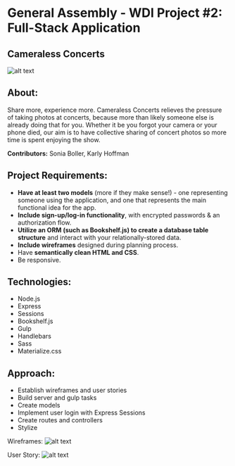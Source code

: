 
# General Assembly - WDI Project #2: Full-Stack Application

## Cameraless Concerts
![alt text](http://68.media.tumblr.com/6d3a23ff6bac29d644c291c5911fe71d/tumblr_og32beryDT1sq81swo1_1280.png "Cameraless Concerts")

## About:
Share more, experience more.
Cameraless Concerts relieves the pressure of taking photos at concerts, because more than likely someone else is already doing that for you. Whether it be you forgot your camera or your phone died, our aim is to have collective sharing of concert photos so more time is spent enjoying the show.

**Contributors:** Sonia Boller, Karly Hoffman

## Project Requirements:
-  **Have at least two models** (more if they make sense!) - one representing someone using the application, and one that represents the main functional idea for the app.
- **Include sign-up/log-in functionality**, with encrypted passwords & an authorization flow.
- **Utilize an ORM (such as Bookshelf.js) to create a database table structure** and interact with your relationally-stored data.
- **Include wireframes** designed during planning process.
- Have **semantically clean HTML and CSS**.
- Be responsive.

## Technologies:
- Node.js
- Express
- Sessions
- Bookshelf.js
- Gulp
- Handlebars
- Sass
- Materialize.css

## Approach:
- Establish wireframes and user stories
- Build server and gulp tasks
- Create models
- Implement user login with Express Sessions
- Create routes and controllers
- Stylize

Wireframes: 
![alt text](http://68.media.tumblr.com/dac534b67355aae38d2886a32474811e/tumblr_og321qs1cH1sq81swo1_1280.jpg "Wireframes")

User Story:
![alt text](http://68.media.tumblr.com/3fd8d7ecf82a163789eac0e4ed0de410/tumblr_og31zgf7aM1sq81swo1_1280.png "User Story")

